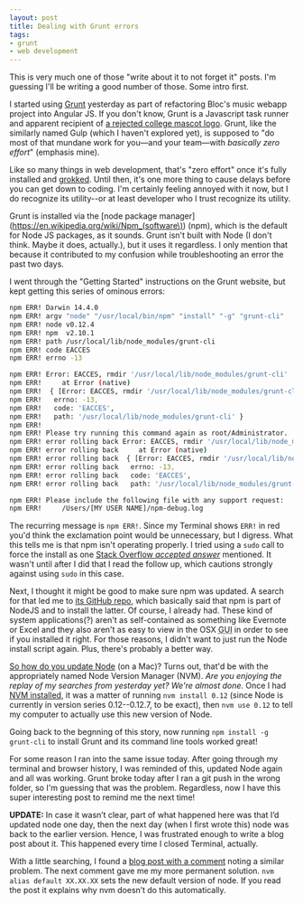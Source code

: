 ```yaml
---
layout: post
title: Dealing with Grunt errors
tags:
- grunt
- web development
---
```


This is very much one of those "write about it to not forget it" posts. I'm guessing I'll be writing a good number of those. Some intro first.

I started using [Grunt](http://gruntjs.com/) yesterday as part of refactoring Bloc's  music webapp project into Angular JS. If you don't know, Grunt is a Javascript task runner and apparent recipient of [a rejected college mascot logo](http://gruntjs.com/img/grunt-logo.png). Grunt, like the similarly named Gulp (which I haven't explored yet), is supposed to "do most of that mundane work for you—and your team—with *basically zero effort*" (emphasis mine).

Like so many things in web development, that's "zero effort" once it's fully installed and [grokked](https://en.wikipedia.org/wiki/Grok). Until then, it's one more thing to cause delays before you can get down to coding. I'm certainly feeling annoyed with it now, but I do recognize its utility--or at least developer who I trust recognize its utility.

Grunt is installed via the [node package manager](https://en.wikipedia.org/wiki/Npm_(software\)) (npm), which is the default for Node JS packages, as it sounds. Grunt isn't built with Node (I don't think. Maybe it does, actually.), but it uses it regardless. I only mention that because it contributed to my confusion while troubleshooting an error the past two days.

I went through the "Getting Started" instructions on the Grunt website, but kept getting this series of ominous errors:

```bash
npm ERR! Darwin 14.4.0
npm ERR! argv "node" "/usr/local/bin/npm" "install" "-g" "grunt-cli"
npm ERR! node v0.12.4
npm ERR! npm  v2.10.1
npm ERR! path /usr/local/lib/node_modules/grunt-cli
npm ERR! code EACCES
npm ERR! errno -13

npm ERR! Error: EACCES, rmdir '/usr/local/lib/node_modules/grunt-cli'
npm ERR!     at Error (native)
npm ERR!  { [Error: EACCES, rmdir '/usr/local/lib/node_modules/grunt-cli']
npm ERR!   errno: -13,
npm ERR!   code: 'EACCES',
npm ERR!   path: '/usr/local/lib/node_modules/grunt-cli' }
npm ERR! 
npm ERR! Please try running this command again as root/Administrator.
npm ERR! error rolling back Error: EACCES, rmdir '/usr/local/lib/node_modules/grunt-cli'
npm ERR! error rolling back     at Error (native)
npm ERR! error rolling back  { [Error: EACCES, rmdir '/usr/local/lib/node_modules/grunt-cli']
npm ERR! error rolling back   errno: -13,
npm ERR! error rolling back   code: 'EACCES',
npm ERR! error rolling back   path: '/usr/local/lib/node_modules/grunt-cli' }

npm ERR! Please include the following file with any support request:
npm ERR!     /Users/[MY USER NAME]/npm-debug.log
```

The recurring message is `npm ERR!`. Since my Terminal shows `ERR!` in red you'd think the exclamation point would be unnecessary, but I digress. What this tells me is that npm isn't operating properly. I tried using a `sudo` call to force the install as one [Stack Overflow *accepted answer*](http://stackoverflow.com/questions/20555605/how-can-i-install-the-grunt-cli-without-getting-errors) mentioned. It wasn't until after I did that I read the follow up, which cautions strongly against using `sudo` in this case.

Next, I thought it might be good to make sure npm was updated. A search for that led me to [its GitHub repo](https://github.com/npm/npm#apple-macintosh-computers), which basically said that npm is part of NodeJS and to install the latter. Of course, I already had. These kind of system applications(?) aren't as self-contained as something like Evernote or Excel and they also aren't as easy to view in the OSX <abbr title="graphic user interface">GUI</abbr> in order to see if you installed it right. For those reasons, I didn't want to just run the Node install script again. Plus, there's probably a better way.

[So how do you update Node](http://stackoverflow.com/questions/8191459/how-to-update-node-js) (on a Mac)? Turns out, that'd be with the appropriately named Node Version Manager (NVM). *Are you enjoying the replay of my searches from yesterday yet? We're almost done.* Once I had [NVM installed](https://github.com/creationix/nvm#install-script), it was a matter of running `nvm install 0.12` (since Node is currently in version series 0.12--0.12.7, to be exact), then `nvm use 0.12` to tell my computer to actually use this new version of Node.

Going back to the begnning of this story, now running `npm install -g grunt-cli` to install Grunt and its command line tools worked great!

For some reason I ran into the same issue today. After going through my terminal and browser history, I was reminded of this, updated Node again and all was working. Grunt broke today after I ran a git push in the wrong folder, so I'm guessing that was the problem. Regardless, now I have this super interesting post to remind me the next time!

**UPDATE:** In case it wasn’t clear, part of what happened here was that I’d updated node one day, then the next day (when I first wrote this) node was back to the earlier version. Hence, I was frustrated enough to write a blog post about it. This happened every time I closed Terminal, actually.

With a little searching, I found a [blog post with a comment](https://www.digitalocean.com/community/tutorials/how-to-install-node-js-with-nvm-node-version-manager-on-a-vps#comment_5197) noting a similar problem. The next comment gave me my more permanent solution. `nvm alias default XX.XX.XX` sets the new default version of node. If you read the post it explains why nvm doesn’t do this automatically.
